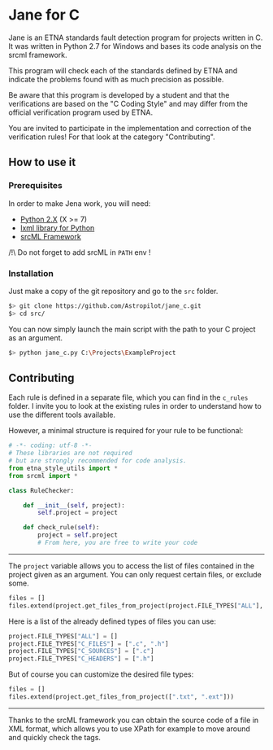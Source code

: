 
# Jane for C

Jane is an ETNA standards fault detection program for projects written in C.
It was written in Python 2.7 for Windows and bases its code analysis on the srcml framework.

This program will check each of the standards defined by ETNA and indicate the problems found with as much precision as possible.

Be aware that this program is developed by a student and that the verifications are based on the "C Coding Style" and may differ from the official verification program used by ETNA.

You are invited to participate in the implementation and correction of the verification rules! For that look at the category "Contributing".

## How to use it

### Prerequisites

In order to make Jena work, you will need:
* [Python 2.X](https://www.python.org/downloads/) (X >= 7)
* [lxml library for Python](https://lxml.de/)
* [srcML Framework](https://www.srcml.org/#download)

/!\ Do not forget to add srcML in `PATH` env !

### Installation

Just make a copy of the git repository and go to the `src` folder.

```bash
$> git clone https://github.com/Astropilot/jane_c.git
$> cd src/
```

You can now simply launch the main script with the path to your C project as an argument.

```bash
$> python jane_c.py C:\Projects\ExampleProject
```

## Contributing

Each rule is defined in a separate file, which you can find in the `c_rules` folder.
I invite you to look at the existing rules in order to understand how to use the different tools available.

However, a minimal structure is required for your rule to be functional:

```python
# -*- coding: utf-8 -*-
# These libraries are not required
# but are strongly recommended for code analysis.
from etna_style_utils import *
from srcml import *

class RuleChecker:

    def __init__(self, project):
        self.project = project

    def check_rule(self):
        project = self.project
        # From here, you are free to write your code
```
________

The `project` variable allows you to access the list of files contained in the project given as an argument. You can only request certain files, or exclude some.
```python
files = []
files.extend(project.get_files_from_project(project.FILE_TYPES["ALL"], exclude = False))
```

Here is a list of the already defined types of files you can use:

```python
project.FILE_TYPES["ALL"] = []
project.FILE_TYPES["C_FILES"] = [".c", ".h"]
project.FILE_TYPES["C_SOURCES"] = [".c"]
project.FILE_TYPES["C_HEADERS"] = [".h"]
```

But of course you can customize the desired file types:
```python
files = []
files.extend(project.get_files_from_project([".txt", ".ext"]))
```

________

Thanks to the srcML framework you can obtain the source code of a file in XML format, which allows you to use XPath for example to move around and quickly check the tags.
